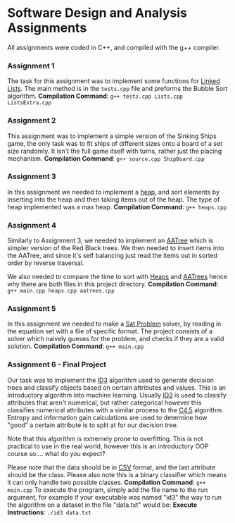 # Software Design and Analysis Assignments
All assignments were coded in C++, and compiled with the g++ compiler.

### Assignment 1
The task for this assignment was to implement some functions for [Linked Lists](https://en.wikipedia.org/wiki/Linked_list). The main method is in the `tests.cpp` file and preforms the Bubble Sort algorithm.
**Compilation Command**: `g++ tests.cpp Lists.cpp ListsExtra.cpp`

### Assignment 2
This assignment was to implement a simple version of the Sinking Ships game, the only task was to fit ships of different sizes onto a board of a set size randomly. It isn't the full game itself with turns, rather just the placing mechanism.
**Compilation Command**: `g++ source.cpp ShipBoard.cpp`

### Assignment 3
In this assignment we needed to implement a [heap](https://en.wikipedia.org/wiki/Heap_(data_structure)), and sort elements by inserting into the heap and then taking items out of the heap. The type of heap implemented was a max heap.
**Compilation Command**: `g++ heaps.cpp`

### Assignment 4
Similarly to Assignment 3, we needed to implement an [AATree](https://en.wikipedia.org/wiki/AA_tree) which is simpler version of the Red Black trees. We then needed to insert items into the AATree, and since it's self balancing just read the items out in sorted order by reverse traversal.

We also needed to compare the time to sort with [Heaps](https://en.wikipedia.org/wiki/Heap_(data_structure)) and [AATrees](https://en.wikipedia.org/wiki/AA_tree) hence why there are both files in this project directory.
**Compilation Command**: `g++ main.cpp heaps.cpp aatrees.cpp`

### Assignment 5
In this assignment we needed to make a [Sat Problem](https://en.wikipedia.org/wiki/Boolean_satisfiability_problem) solver, by reading in the equation set with a file of specific format. The project consists of a solver which naively gueses for the problem, and checks if they are a valid solution.
**Compilation Command**: `g++ main.cpp`

### Assignment 6 - Final Project
Our task was to implement the [ID3](https://en.wikipedia.org/wiki/ID3_algorithm) algorithm used to generate decision trees and classify objects based on certain attributes and values. This is an introductory algorithm into machine learning. Usually [ID3](https://en.wikipedia.org/wiki/ID3_algorithm) is used to classify attributes that aren't numerical, but rather categorical however this classifies numerical attributes with a similar process to the [C4.5](https://en.wikipedia.org/wiki/C4.5_algorithm) algorithm. Entropy and information gain calculations are used to determine how "good" a certain attribute is to split at for our decision tree.

Note that this algorithm is extremely prone to overfitting. This is not practical to use in the real world, however this is an introductory OOP course so.... what do you expect?

Please note that the data should be in [CSV](https://en.wikipedia.org/wiki/Comma-separated_values) format, and the last attribute should be the class. Please also note this is a binary classifier which means it can only handle two possible classes.
**Compilation Command**: `g++ main.cpp`
To execute the program, simply add the file name to the run argument, for example if your executable was named "id3" the way to run the algorithm on a dataset in the file "data.txt" would be:
**Execute Instructions**: `./id3 data.txt` 

